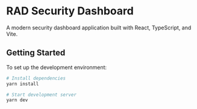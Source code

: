 # RAD Security Dashboard

A modern security dashboard application built with React, TypeScript, and Vite.

## Getting Started

To set up the development environment:

```bash
# Install dependencies
yarn install

# Start development server
yarn dev
```
